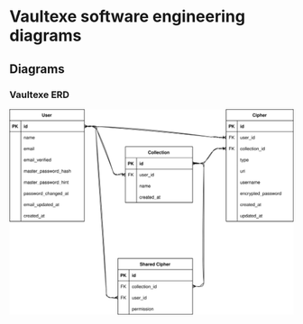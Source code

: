 # Vaultexe software engineering diagrams

## Diagrams

### Vaultexe ERD

![Vaultexe ERD](./erd.drawio.svg)
